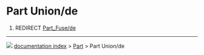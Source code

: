 # Part Union/de
1.  REDIRECT [Part_Fuse/de](Part_Fuse/de.md)



---
![](images/Button_right.svg) [documentation index](../README.md) > [Part](Part_Workbench.md) > Part Union/de
